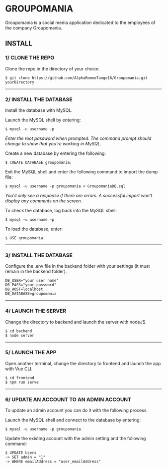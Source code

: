 # GROUPOMANIA
Groupomania is a social media application dedicated to the employees of the company Groupomania.
## INSTALL
### 1/ CLONE THE REPO 
Clone the repo in the directory of your choice.
```
$ git clone https://github.com/AlphaRomeoTango16/Groupomania.git yourDirectory
```
---
### 2/ INSTALL THE DATABASE
Install the database with MySQL.

Launch the MySQL shell by entering:
```
$ mysql -u username -p
```
*Enter the root password when prompted. The command prompt should change to show that you’re working in MySQL.*

Create a new database by entering the following:
```
$ CREATE DATABASE groupomania;
```

Exit the MySQL shell and enter the following command to import the dump file:
```
$ mysql -u username -p groupomania < GroupomaniaDB.sql
```
*You’ll only see a response if there are errors. A successful import won’t display any comments on the screen.*

To check the database, log back into the MySQL shell:
```
$ mysql –u username –p
```

To load the database, enter:
```
$ USE groupomania
```
---
### 3/ INSTALL THE DATABASE
Configure the .env file in the backend folder with your settings (it must remain in the backend folder).
```
DB_USER="your user name"
DB_PASS="your password"
DB_HOST=localhost
DB_DATABASE=groupomania
```
---
### 4/ LAUNCH THE SERVER
Change the directory to backend and launch the server with nodeJS.
```
$ cd backend
$ node server
```
---
### 5/ LAUNCH THE APP
Open another terminal, change the directory to frontend and launch the app with Vue CLI.
```
$ cd frontend
$ npm run serve
```
---
### 6/ UPDATE AN ACCOUNT TO AN ADMIN ACCOUNT
To update an admin account you can do it with the following process.

Launch the MySQL shell and connect to the database by entering:
```
$ mysql -u username -p groupomania
```

Update the existing account with the admin setting and the following command:
```
$ UPDATE Users
-> SET admin = "1"
-> WHERE emailAddress = "user_emailAddress"
```